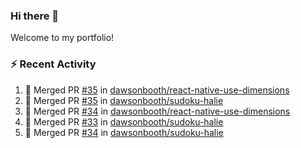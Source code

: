 ### Hi there 👋
Welcome to my portfolio!

### ⚡ Recent Activity
<!--START_SECTION:activity-->
1. 🎉 Merged PR [#35](https://github.com/dawsonbooth/react-native-use-dimensions/pull/35) in [dawsonbooth/react-native-use-dimensions](https://github.com/dawsonbooth/react-native-use-dimensions)
2. 🎉 Merged PR [#35](https://github.com/dawsonbooth/sudoku-halie/pull/35) in [dawsonbooth/sudoku-halie](https://github.com/dawsonbooth/sudoku-halie)
3. 🎉 Merged PR [#34](https://github.com/dawsonbooth/react-native-use-dimensions/pull/34) in [dawsonbooth/react-native-use-dimensions](https://github.com/dawsonbooth/react-native-use-dimensions)
4. 🎉 Merged PR [#33](https://github.com/dawsonbooth/sudoku-halie/pull/33) in [dawsonbooth/sudoku-halie](https://github.com/dawsonbooth/sudoku-halie)
5. 🎉 Merged PR [#34](https://github.com/dawsonbooth/sudoku-halie/pull/34) in [dawsonbooth/sudoku-halie](https://github.com/dawsonbooth/sudoku-halie)
<!--END_SECTION:activity-->
